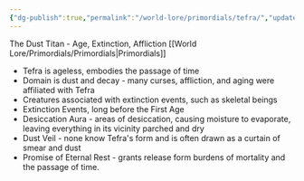 ```yaml
---
{"dg-publish":true,"permalink":"/world-lore/primordials/tefra/","updated":"2024-12-23T12:39:56.073-05:00"}
---
```


The Dust Titan - Age, Extinction, Affliction
[[World Lore/Primordials/Primordials\|Primordials]]

- Tefra is ageless, embodies the passage of time
- Domain is dust and decay - many curses, affliction, and aging were affiliated with Tefra
- Creatures associated with extinction events, such as skeletal beings
- Extinction Events, long before the First Age
- Desiccation Aura - areas of desiccation, causing moisture to evaporate, leaving everything in its vicinity parched and dry
- Dust Veil - none know Tefra's form and is often drawn as a curtain of smear and dust
- Promise of Eternal Rest - grants release form burdens of mortality and the passage of time.